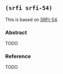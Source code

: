 ## `(srfi srfi-54)`

This is based on [SRFI-54](https://srfi.schemers.org/srfi-54/).

### Abstract

TODO

### Reference

TODO
